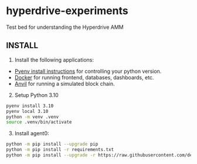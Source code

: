 # hyperdrive-experiments

Test bed for understanding the Hyperdrive AMM

## INSTALL

1. Install the following applications:

- [Pyenv install instructions](https://github.com/pyenv/pyenv#installation) for controlling your python version.
- [Docker](docs.docker.com/get-docker) for running frontend, databases, dashboards, etc.
- [Anvil](<[url](https://book.getfoundry.sh/reference/anvil/)>) for running a simulated block chain.

2. Setup Python 3.10

```bash
pyenv install 3.10
pyenv local 3.10
python -m venv .venv
source .venv/bin/activate
```

3. Install agent0:

```bash
python -m pip install --upgrade pip
python -m pip install -r requirements.txt
python -m pip install --upgrade -r https://raw.githubusercontent.com/delvtech/agent0/main/requirements-dev.txt
```
